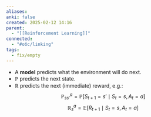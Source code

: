 ```yaml
---
aliases: 
anki: false
created: 2025-02-12 14:16
parent:
  - "[[Reinforcement Learning]]"
connected:
  - "#обс/linking"
tags:
  - fix/empty
---
```


- A **model** predicts what the environment will do next.
- $\mathbb{P}$ predicts the next state.
- $\mathbb{R}$ predicts the next (immediate) reward, e.g.:
  $$\mathbb{P}^a_{ss'} = \mathbb{P}[S_{t+1} = s' \mid S_t = s, A_t = a]$$
  $$\mathbb{R}^a_s = \mathbb{E}[R_{t+1} \mid S_t = s, A_t = a]$$
